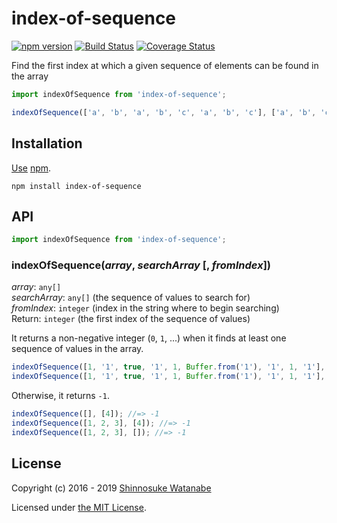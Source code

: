 # index-of-sequence

[![npm version](https://img.shields.io/npm/v/index-of-sequence.svg)](https://www.npmjs.com/package/index-of-sequence)
[![Build Status](https://travis-ci.com/shinnn/index-of-sequence.svg?branch=master)](https://travis-ci.com/shinnn/index-of-sequence)
[![Coverage Status](https://img.shields.io/coveralls/shinnn/index-of-sequence.svg)](https://coveralls.io/github/shinnn/index-of-sequence)

Find the first index at which a given sequence of elements can be found in the array

```javascript
import indexOfSequence from 'index-of-sequence';

indexOfSequence(['a', 'b', 'a', 'b', 'c', 'a', 'b', 'c'], ['a', 'b', 'c']); //=> 2
```

## Installation

[Use](https://docs.npmjs.com/cli/install) [npm](https://docs.npmjs.com/about-npm/).

```
npm install index-of-sequence
```

## API

```javascript
import indexOfSequence from 'index-of-sequence';
```

### indexOfSequence(*array*, *searchArray* [, *fromIndex*])

*array*: `any[]`  
*searchArray*: `any[]` (the sequence of values to search for)  
*fromIndex*: `integer` (index in the string where to begin searching)  
Return: `integer` (the first index of the sequence of values)

It returns a non-negative integer (`0`, `1`, ...) when it finds at least one sequence of values in the array.

```javascript
indexOfSequence([1, '1', true, '1', 1, Buffer.from('1'), '1', 1, '1'], [1, '1']); //=> 0
indexOfSequence([1, '1', true, '1', 1, Buffer.from('1'), '1', 1, '1'], [1, '1'], 1); //=> 7
```

Otherwise, it returns `-1`.

```javascript
indexOfSequence([], [4]); //=> -1
indexOfSequence([1, 2, 3], [4]); //=> -1
indexOfSequence([1, 2, 3], []); //=> -1
```

## License

Copyright (c) 2016 - 2019 [Shinnosuke Watanabe](https://github.com/shinnn)

Licensed under [the MIT License](./LICENSE).
